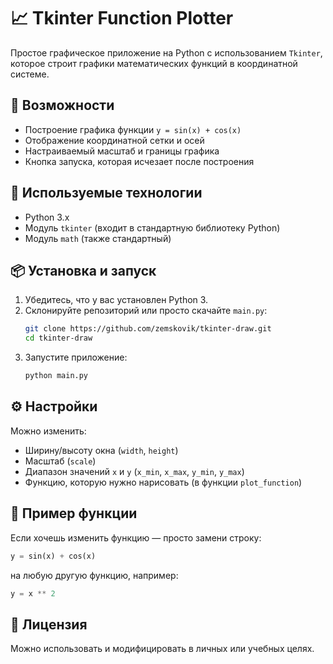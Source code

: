 
# 📈 Tkinter Function Plotter

Простое графическое приложение на Python с использованием `Tkinter`, которое строит графики математических функций в координатной системе.

## 🚀 Возможности

- Построение графика функции `y = sin(x) + cos(x)`
- Отображение координатной сетки и осей
- Настраиваемый масштаб и границы графика
- Кнопка запуска, которая исчезает после построения

## 🧰 Используемые технологии

- Python 3.x
- Модуль `tkinter` (входит в стандартную библиотеку Python)
- Модуль `math` (также стандартный)

## 📦 Установка и запуск

1. Убедитесь, что у вас установлен Python 3.
2. Склонируйте репозиторий или просто скачайте `main.py`:
   ```bash
   git clone https://github.com/zemskovik/tkinter-draw.git
   cd tkinter-draw
   ```
3. Запустите приложение:
   ```bash
   python main.py
   ```

## ⚙️ Настройки

Можно изменить:
- Ширину/высоту окна (`width`, `height`)
- Масштаб (`scale`)
- Диапазон значений `x` и `y` (`x_min`, `x_max`, `y_min`, `y_max`)
- Функцию, которую нужно нарисовать (в функции `plot_function`)

## 📝 Пример функции

Если хочешь изменить функцию — просто замени строку:

```python
y = sin(x) + cos(x)
```

на любую другую функцию, например:

```python
y = x ** 2
```

## 📃 Лицензия

Можно использовать и модифицировать в личных или учебных целях.

